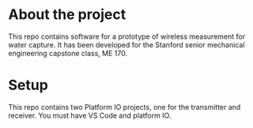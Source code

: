 # About the project
This repo contains software for a prototype of wireless measurement for water capture. It has been developed for the Stanford senior mechanical engineering capstone class, ME 170. 

# Setup
This repo contains two Platform IO projects, one for the transmitter and receiver. You must have VS Code and platform IO.
